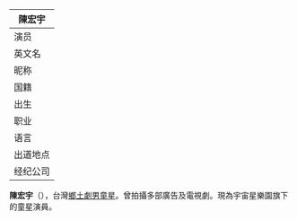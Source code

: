 | <span class="fn">陳宏宇</span> |
| --------------------------- |
| 演员                          |
| 英文名                         |
| 昵称                          |
| 国籍                          |
| 出生                          |
| 职业                          |
| 语言                          |
| 出道地点                        |
| 经纪公司                        |

**陳宏宇**（），台灣[鄉土劇](../Page/鄉土劇.md "wikilink")[男童星](https://zh.wikipedia.org/wiki/男童星 "wikilink")。曾拍攝多部廣告及電視劇。現為宇宙星樂園旗下的童星演員。
